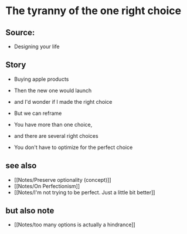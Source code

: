 # The tyranny of the one right choice

## Source:
- Designing your life

## Story
- Buying apple products
- Then the new one would launch
- and I'd wonder if I made the right choice

- But we can reframe
- You have more than one choice,
- and there are several right choices

- You don't have to optimize for the perfect choice

## see also
- [[Notes/Preserve optionality (concept)]]
- [[Notes/On Perfectionism]]
- [[Notes/I'm not trying to be perfect. Just a little bit better]]

## but also note
- [[Notes/too many options is actually a hindrance]]